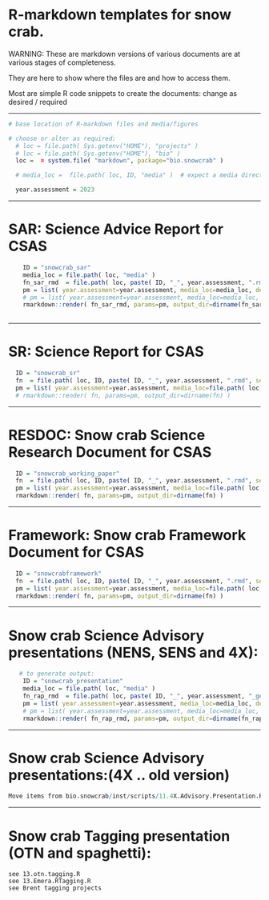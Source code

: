 # R-markdown templates for snow crab. 

WARNING: These are markdown versions of various documents are at various stages of completeness.  

They are here to show where the files are and how to access them. 

Most are simple R code snippets to create the documents: change as desired / required 

---

```r
# base location of R-markdown files and media/figures

# choose or alter as required:
  # loc = file.path( Sys.getenv("HOME"), "projects" )
  # loc = file.path( Sys.getenv("HOME"), "bio" )
  loc =  = system.file( "markdown", package="bio.snowcrab" )

  # media_loc =  file.path( loc, ID, "media" )  # expect a media directory within each project

  year.assessment = 2023
```

---

# SAR: Science Advice Report for CSAS 
```r 
    ID = "snowcrab_sar"
    media_loc = file.path( loc, "media" ) 
    fn_sar_rmd  = file.path( loc, paste( ID, "_", year.assessment, ".rmd", sep="") )
    pm = list( year.assessment=year.assessment, media_loc=media_loc, debugging=FALSE )
    # pm = list( year.assessment=year.assessment, media_loc=media_loc, debugging=TRUE )
    rmarkdown::render( fn_sar_rmd, params=pm, output_dir=dirname(fn_sar_rmd) )
 
```

---

# SR: Science Report for CSAS 
 
```r 
  ID = "snowcrab_sr"
  fn  = file.path( loc, ID, paste( ID, "_", year.assessment, ".rmd", sep="") )
  pm = list( year.assessment=year.assessment, media_loc=file.path( loc, ID, "media" )  )
  # rmarkdown::render( fn, params=pm, output_dir=dirname(fn) )
```

---

# RESDOC: Snow crab Science Research Document for CSAS 

```r 
  ID = "snowcrab_working_paper"
  fn  = file.path( loc, ID, paste( ID, "_", year.assessment, ".rmd", sep="") )
  pm = list( year.assessment=year.assessment, media_loc=file.path( loc, ID, "media" )  )
  rmarkdown::render( fn, params=pm, output_dir=dirname(fn) )
```

---

# Framework: Snow crab Framework Document for CSAS 

```r 
  ID = "snowcrabframework"
  fn  = file.path( loc, ID, paste( ID, "_", year.assessment, ".rmd", sep="") )
  pm = list( year.assessment=year.assessment, media_loc=file.path( loc, ID, "media" )  )
  rmarkdown::render( fn, params=pm, output_dir=dirname(fn) )
```


---

# Snow crab Science Advisory presentations (NENS, SENS and 4X):
 
```r 
   # to generate output:
    ID = "snowcrab_presentation"
    media_loc = file.path( loc, "media" ) 
    fn_rap_rmd  = file.path( loc, paste( ID, "_", year.assessment, "_general_summary", ".rmd", sep="") )
    pm = list( year.assessment=year.assessment, media_loc=media_loc, debugging=TRUE ) # do not update data files
    # pm = list( year.assessment=year.assessment, media_loc=media_loc, debugging=FALSE ) # redo data files
    rmarkdown::render( fn_rap_rmd, params=pm, output_dir=dirname(fn_rap_rmd) )

```

---

# Snow crab Science Advisory presentations:(4X .. old version)

```r 
Move items from bio.snowcrab/inst/scripts/11.4X.Advisory.Presentation.R into a markdown and then add the call here
```



---

# Snow crab Tagging presentation (OTN and spaghetti):
    see 13.otn.tagging.R
    see 13.Emera.RTagging.R
    see Brent tagging projects


